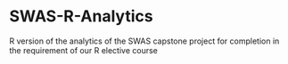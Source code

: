 # SWAS-R-Analytics
R version of the analytics of the SWAS capstone project for completion in the requirement of our R elective course
